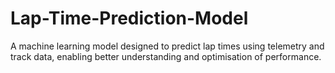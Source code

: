 # Lap-Time-Prediction-Model
 A machine learning model designed to predict lap times using telemetry and track data, enabling better understanding and optimisation of performance.
